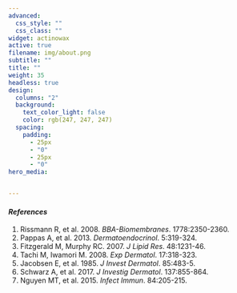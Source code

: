 ```yaml
---
advanced:
  css_style: ""
  css_class: ""
widget: actinowax
active: true
filename: img/about.png
subtitle: ""
title: ""
weight: 35
headless: true
design:
  columns: "2"
  background:
    text_color_light: false
    color: rgb(247, 247, 247)
  spacing:
    padding:
      - 25px
      - "0"
      - 25px
      - "0"
hero_media:


---
```

#### *References*

1. Rissmann R, et al. 2008. *BBA-Biomembranes*. 1778:2350-2360.
2. Pappas A, et al. 2013. *Dermatoendocrinol*. 5:319-324.
3. Fitzgerald M, Murphy RC. 2007. *J Lipid Res*. 48:1231-46.
4. Tachi M, Iwamori M. 2008. *Exp Dermatol*. 17:318-323.
5. Jacobsen E, et al. 1985. *J Invest Dermatol*. 85:483-5.
6. Schwarz A, et al. 2017. *J Investig Dermatol*. 137:855-864.
7. Nguyen MT, et al. 2015. *Infect Immun*. 84:205-215.


